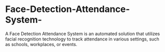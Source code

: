 # Face-Detection-Attendance-System-
 A Face Detection Attendance System is an automated solution that utilizes facial recognition technology to track attendance in various settings, such as schools, workplaces, or events.
